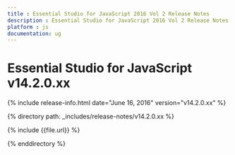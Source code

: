 ```yaml
---
title : Essential Studio for JavaScript 2016 Vol 2 Release Notes
description : Essential Studio for JavaScript 2016 Vol 2 Release Notes
platform : js
documentation: ug
---
```


# Essential Studio for JavaScript v14.2.0.xx

{% include release-info.html date="June 16, 2016" version="v14.2.0.xx" %} 

{% directory path: _includes/release-notes/v14.2.0.xx %}

{% include {{file.url}} %}

{% enddirectory %}